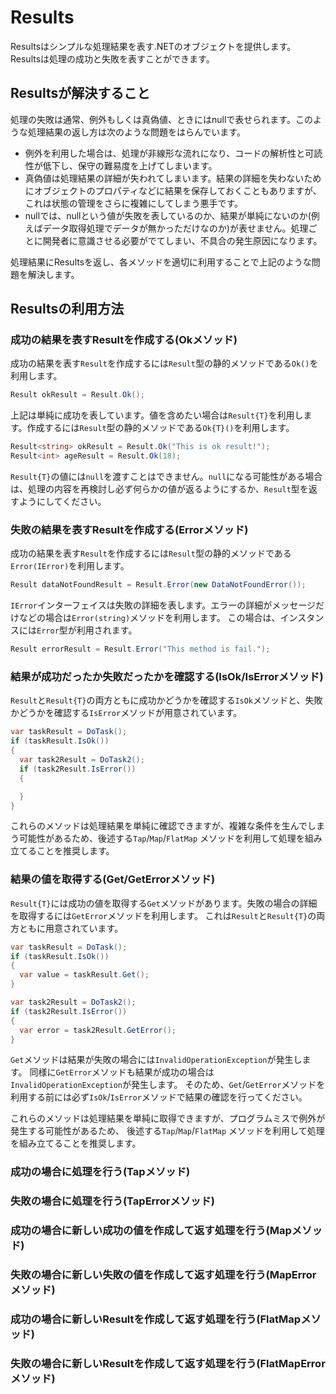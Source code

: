 # Results

Resultsはシンプルな処理結果を表す.NETのオブジェクトを提供します。Resultsは処理の成功と失敗を表すことができます。

## Resultsが解決すること

処理の失敗は通常、例外もしくは真偽値、ときにはnullで表せられます。このような処理結果の返し方は次のような問題をはらんでいます。

- 例外を利用した場合は、処理が非線形な流れになり、コードの解析性と可読性が低下し、保守の難易度を上げてしまいます。
- 真偽値は処理結果の詳細が失われてしまいます。結果の詳細を失わないためにオブジェクトのプロパティなどに結果を保存しておくこともありますが、これは状態の管理をさらに複雑にしてしまう悪手です。
- nullでは、nullという値が失敗を表しているのか、結果が単純にないのか(例えばデータ取得処理でデータが無かっただけなのか)が表せません。処理ごとに開発者に意識させる必要がでてしまい、不具合の発生原因になります。

処理結果にResultsを返し、各メソッドを適切に利用することで上記のような問題を解決します。

## Resultsの利用方法

### 成功の結果を表すResultを作成する(Okメソッド)

成功の結果を表す`Result`を作成するには`Result`型の静的メソッドである`Ok()`を利用します。

```cs
Result okResult = Result.Ok();
```

上記は単純に成功を表しています。値を含めたい場合は`Result{T}`を利用します。作成するには`Result`型の静的メソッドである`Ok{T}()`を利用します。

```cs
Result<string> okResult = Result.Ok("This is ok result!");
Result<int> ageResult = Result.Ok(18);
```

`Result{T}`の値には`null`を渡すことはできません。`null`になる可能性がある場合は、処理の内容を再検討し必ず何らかの値が返るようにするか、`Result`型を返すようにしてください。

### 失敗の結果を表すResultを作成する(Errorメソッド)

成功の結果を表す`Result`を作成するには`Result`型の静的メソッドである`Error(IError)`を利用します。

```cs
Result dataNotFoundResult = Result.Error(new DataNotFoundError());
```

`IError`インターフェイスは失敗の詳細を表します。エラーの詳細がメッセージだけなどの場合は`Error(string)`メソッドを利用します。
この場合は、インスタンスには`Error`型が利用されます。

```cs
Result errorResult = Result.Error("This method is fail.");
```

### 結果が成功だったか失敗だったかを確認する(IsOk/IsErrorメソッド)

`Result`と`Result{T}`の両方ともに成功かどうかを確認する`IsOk`メソッドと、失敗かどうかを確認する`IsError`メソッドが用意されています。

```cs
var taskResult = DoTask();
if (taskResult.IsOk()) 
{
  var task2Result = DoTask2();
  if (task2Result.IsError()) 
  {

  }
}
```

これらのメソッドは処理結果を単純に確認できますが、複雑な条件を生んでしまう可能性があるため、後述する`Tap`/`Map`/`FlatMap` メソッドを利用して処理を組み立てることを推奨します。

### 結果の値を取得する(Get/GetErrorメソッド)

`Result{T}`には成功の値を取得する`Get`メソッドがあります。失敗の場合の詳細を取得するには`GetError`メソッドを利用します。
これは`Result`と`Result{T}`の両方ともに用意されています。

```cs
var taskResult = DoTask();
if (taskResult.IsOk()) 
{
  var value = taskResult.Get();
}

var task2Result = DoTask2();
if (task2Result.IsError()) 
{
  var error = task2Result.GetError();
}
```

`Get`メソッドは結果が失敗の場合には`InvalidOperationException`が発生します。
同様に`GetError`メソッドも結果が成功の場合は`InvalidOperationException`が発生します。
そのため、`Get`/`GetError`メソッドを利用する前には必ず`IsOk`/`IsError`メソッドで結果の確認を行ってください。

これらのメソッドは処理結果を単純に取得できますが、プログラムミスで例外が発生する可能性があるため、
後述する`Tap`/`Map`/`FlatMap` メソッドを利用して処理を組み立てることを推奨します。

### 成功の場合に処理を行う(Tapメソッド)
### 失敗の場合に処理を行う(TapErrorメソッド)
### 成功の場合に新しい成功の値を作成して返す処理を行う(Mapメソッド)
### 失敗の場合に新しい失敗の値を作成して返す処理を行う(MapErrorメソッド)
### 成功の場合に新しいResultを作成して返す処理を行う(FlatMapメソッド)
### 失敗の場合に新しいResultを作成して返す処理を行う(FlatMapErrorメソッド)

